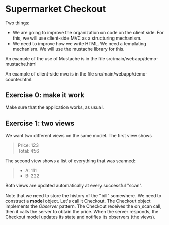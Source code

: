 # Supermarket Checkout

Two things:

  * We are going to improve the organization on code on the client side. For this, we will use client-side MVC as a structuring mechanism.
  * We need to improve how we write HTML.  We need a templating mechanism.  We will use the mustache library for this.

An example of the use of Mustache is in the file src/main/webapp/demo-mustache.html

An example of client-side mvc is in the file src/main/webapp/demo-counter.html.


## Exercise 0: make it work

Make sure that the application works, as usual.

## Exercise 1: two views

We want two different views on the same model.  The first view shows

<blockquote>
  Price: 123 <br/>
  Total: 456
</blockquote>

The second view shows a list of everything that was scanned:

<blockquote>
  <ul>
    <li>A: 111</li>
    <li>B: 222</li>
  </ul>
</blockquote>

Both views are updated automatically at every successful "scan".

Note that we need to store the history of the "bill" somewhere.  We need to construct a **model** object.  Let's call it Checkout.  The Checkout object implements the *Observer* pattern.  The Checkout receives the on_scan call, then it calls the server to obtain the price.  When the server responds, the Checkout model updates its state and notifies its observers (the views).

